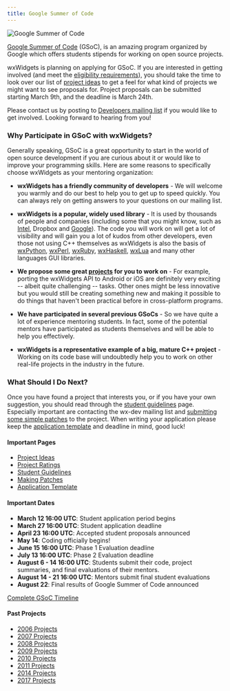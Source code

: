 ```yaml
---
title: Google Summer of Code
---
```


<div class="pull-right">
    <img src="https://developers.google.com/open-source/gsoc/images/gsoc2016-sun-373x373.png" class="img-responsive" alt="Google Summer of Code">
</div>

[Google Summer of Code][gsoc] (GSoC), is an amazing program organized by Google
which offers students stipends for working on open source projects.

wxWidgets is planning on applying for GSoC. If you are interested in
getting involved (and meet the [eligibility requirements][req]), you should
take the time to look over our list of [project ideas](/gsoc/projects/) to get
a feel for what kind of projects we might want to see proposals for. Project
proposals can be submitted starting March 9th, and the deadline is March 24th.

Please contact us by posting to [Developers mailing list][lists] if you would
like to get involved. Looking forward to hearing from you!

[gsoc]: https://summerofcode.withgoogle.com/
[req]: https://developers.google.com/open-source/gsoc/faq#students
[lists]: /support/mailing-lists/

### Why Participate in GSoC with wxWidgets?

Generally speaking, GSoC is a great opportunity to start in the world of open
source development if you are curious about it or would like to improve your
programming skills. Here are some reasons to specifically choose wxWidgets as
your mentoring organization:

- **wxWidgets has a friendly community of developers** -
    We will welcome you warmly and do our best to help you to get up to speed
    quickly. You can always rely on getting answers to your questions on
    our mailing list.

- **wxWidgets is a popular, widely used library** -
    It is used by thousands of people and companies (including some that you
    might know, such as [Intel](http://wxwidgets.blogspot.com/2012/08/did-you-know-that-intel-vtune-used.html),
    Dropbox and [Google](https://plus.google.com/+wxwidgets/posts/1ms9xR7nEDD)).
    The code you will work on will get a lot of visibility and will gain
    you a lot of kudos from other developers, even those not using C++
    themselves as wxWidgets is also the basis of
    [wxPython](http://www.wxpython.org/), [wxPerl](http://www.wxperl.it/),
    [wxRuby](http://wxruby.rubyforge.org/wiki/wiki.pl),
    [wxHaskell](http://www.haskell.org/haskellwiki/WxHaskell),
    [wxLua](http://wxlua.sourceforge.net/) and many other languages GUI
    libraries.

- **We propose some great [projects](/gsoc/projects) for you to work on** -
    For example, porting the wxWidgets API to Android or iOS are definitely very
    exciting -- albeit quite challenging -- tasks. Other ones might be less
    innovative but you would still be creating something new and making it
    possible to do things that haven't been practical before in cross-platform
    programs.

- **We have participated in several previous GSoCs** -
    So we have quite a lot of experience mentoring students. In fact, some of
    the potential mentors have participated as students themselves and will be
    able to help you effectively.

- **wxWidgets is a representative example of a big, mature C++ project** -
    Working on its code base will undoubtedly help you to work on other
    real-life projects in the industry in the future.

### What Should I Do Next?

Once you have found a project that interests you, or if you have your own
suggestion, you should read through the [student guidelines](student-guidelines)
page. Especially important are contacting the wx-dev mailing list and
[submitting some simple patches](making-patches) to the project. When writing
your application please keep the [application template](application-template)
and deadline in mind, good luck!

<div class="row">
  <div class="col-sm-3">
    <h4>Important Pages</h4>
    <p>
      <ul>
        <li><a href="/gsoc/projects/">Project Ideas</a></li>
        <li><a href="/gsoc/project-ratings/">Project Ratings</a></li>
        <li><a href="/gsoc/student-guidelines/">Student Guidelines</a></li>
        <li><a href="/gsoc/making-patches/">Making Patches</a></li>
        <li><a href="/gsoc/application-template/">Application Template</a></li>
      </ul>
    </p>
  </div>
  <div class="col-sm-6">
    <h4>Important Dates</h4>
    <p>
      <ul>
        <li><strong>March 12 16:00 UTC</strong>: Student application period begins</li>
        <li><strong>March 27 16:00 UTC</strong>: Student application deadline</li>
        <li><strong>April 23 16:00 UTC</strong>: Accepted student proposals announced</li>
        <li><strong>May 14</strong>: Coding officially begins!</li>
        <li><strong>June 15 16:00 UTC</strong>: Phase 1 Evaluation deadline</li>
        <li><strong>July 13 16:00 UTC</strong>: Phase 2 Evaluation deadline</li>
        <li><strong>August 6 - 14 16:00 UTC</strong>: Students submit their code, project summaries, and final evaluations of their mentors.</li>
        <li><strong>August 14 - 21 16:00 UTC</strong>: Mentors submit final student evaluations</li>
        <li><strong>August 22</strong>: Final results of Google Summer of Code announced</li>
      </ul>
      <a href="https://developers.google.com/open-source/gsoc/timeline">Complete GSoC Timeline</a>
    </p>
  </div>
  <div class="col-sm-3">
    <h4>Past Projects</h4>
    <p>
      <ul>
        <li><a href="/gsoc/2006/">2006 Projects</a></li>
        <li><a href="/gsoc/2007/">2007 Projects</a></li>
        <li><a href="/gsoc/2008/">2008 Projects</a></li>
        <li><a href="/gsoc/2009/">2009 Projects</a></li>
        <li><a href="/gsoc/2010/">2010 Projects</a></li>
        <li><a href="/gsoc/2011/">2011 Projects</a></li>
        <li><a href="/gsoc/2014/">2014 Projects</a></li>
        <li><a href="/gsoc/2017/">2017 Projects</a></li>
      </ul>
    </p>
  </div>
</div>

